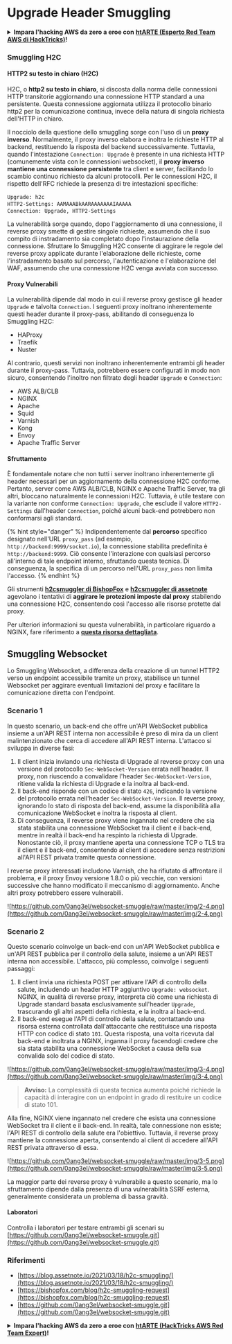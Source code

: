 # Upgrade Header Smuggling

<details>

<summary><strong>Impara l'hacking AWS da zero a eroe con</strong> <a href="https://training.hacktricks.xyz/courses/arte"><strong>htARTE (Esperto Red Team AWS di HackTricks)</strong></a><strong>!</strong></summary>

Altri modi per supportare HackTricks:

* Se vuoi vedere la tua **azienda pubblicizzata su HackTricks** o **scaricare HackTricks in PDF** Controlla i [**PIANI DI ABBONAMENTO**](https://github.com/sponsors/carlospolop)!
* Ottieni il [**merchandising ufficiale di PEASS & HackTricks**](https://peass.creator-spring.com)
* Scopri [**La Famiglia PEASS**](https://opensea.io/collection/the-peass-family), la nostra collezione di [**NFT esclusivi**](https://opensea.io/collection/the-peass-family)
* **Unisciti al** 💬 [**gruppo Discord**](https://discord.gg/hRep4RUj7f) o al [**gruppo telegram**](https://t.me/peass) o **seguici** su **Twitter** 🐦 [**@carlospolopm**](https://twitter.com/hacktricks\_live)**.**
* **Condividi i tuoi trucchi di hacking inviando PR a** [**HackTricks**](https://github.com/carlospolop/hacktricks) e [**HackTricks Cloud**](https://github.com/carlospolop/hacktricks-cloud) repos di github.

</details>

### Smuggling H2C <a href="#http2-over-cleartext-h2c" id="http2-over-cleartext-h2c"></a>

#### HTTP2 su testo in chiaro (H2C) <a href="#http2-over-cleartext-h2c" id="http2-over-cleartext-h2c"></a>

H2C, o **http2 su testo in chiaro**, si discosta dalla norma delle connessioni HTTP transitorie aggiornando una connessione HTTP standard a una persistente. Questa connessione aggiornata utilizza il protocollo binario http2 per la comunicazione continua, invece della natura di singola richiesta dell'HTTP in chiaro.

Il nocciolo della questione dello smuggling sorge con l'uso di un **proxy inverso**. Normalmente, il proxy inverso elabora e inoltra le richieste HTTP al backend, restituendo la risposta del backend successivamente. Tuttavia, quando l'intestazione `Connection: Upgrade` è presente in una richiesta HTTP (comunemente vista con le connessioni websocket), il **proxy inverso mantiene una connessione persistente** tra client e server, facilitando lo scambio continuo richiesto da alcuni protocolli. Per le connessioni H2C, il rispetto dell'RFC richiede la presenza di tre intestazioni specifiche:
```
Upgrade: h2c
HTTP2-Settings: AAMAAABkAARAAAAAAAIAAAAA
Connection: Upgrade, HTTP2-Settings
```
La vulnerabilità sorge quando, dopo l'aggiornamento di una connessione, il reverse proxy smette di gestire singole richieste, assumendo che il suo compito di instradamento sia completato dopo l'instaurazione della connessione. Sfruttare lo Smuggling H2C consente di aggirare le regole del reverse proxy applicate durante l'elaborazione delle richieste, come l'instradamento basato sul percorso, l'autenticazione e l'elaborazione del WAF, assumendo che una connessione H2C venga avviata con successo.

#### Proxy Vulnerabili <a href="#exploitation" id="exploitation"></a>

La vulnerabilità dipende dal modo in cui il reverse proxy gestisce gli header `Upgrade` e talvolta `Connection`. I seguenti proxy inoltrano inherentemente questi header durante il proxy-pass, abilitando di conseguenza lo Smuggling H2C:

* HAProxy
* Traefik
* Nuster

Al contrario, questi servizi non inoltrano inherentemente entrambi gli header durante il proxy-pass. Tuttavia, potrebbero essere configurati in modo non sicuro, consentendo l'inoltro non filtrato degli header `Upgrade` e `Connection`:

* AWS ALB/CLB
* NGINX
* Apache
* Squid
* Varnish
* Kong
* Envoy
* Apache Traffic Server

#### Sfruttamento <a href="#exploitation" id="exploitation"></a>

È fondamentale notare che non tutti i server inoltrano inherentemente gli header necessari per un aggiornamento della connessione H2C conforme. Pertanto, server come AWS ALB/CLB, NGINX e Apache Traffic Server, tra gli altri, bloccano naturalmente le connessioni H2C. Tuttavia, è utile testare con la variante non conforme `Connection: Upgrade`, che esclude il valore `HTTP2-Settings` dall'header `Connection`, poiché alcuni back-end potrebbero non conformarsi agli standard.

{% hint style="danger" %}
Indipendentemente dal **percorso** specifico designato nell'URL `proxy_pass` (ad esempio, `http://backend:9999/socket.io`), la connessione stabilita predefinita è `http://backend:9999`. Ciò consente l'interazione con qualsiasi percorso all'interno di tale endpoint interno, sfruttando questa tecnica. Di conseguenza, la specifica di un percorso nell'URL `proxy_pass` non limita l'accesso.
{% endhint %}

Gli strumenti [**h2csmuggler di BishopFox**](https://github.com/BishopFox/h2csmuggler) e [**h2csmuggler di assetnote**](https://github.com/assetnote/h2csmuggler) agevolano i tentativi di **aggirare le protezioni imposte dal proxy** stabilendo una connessione H2C, consentendo così l'accesso alle risorse protette dal proxy.

Per ulteriori informazioni su questa vulnerabilità, in particolare riguardo a NGINX, fare riferimento a [**questa risorsa dettagliata**](../network-services-pentesting/pentesting-web/nginx.md#proxy\_set\_header-upgrade-and-connection).

## Smuggling Websocket

Lo Smuggling Websocket, a differenza della creazione di un tunnel HTTP2 verso un endpoint accessibile tramite un proxy, stabilisce un tunnel Websocket per aggirare eventuali limitazioni del proxy e facilitare la comunicazione diretta con l'endpoint.

### Scenario 1

In questo scenario, un back-end che offre un'API WebSocket pubblica insieme a un'API REST interna non accessibile è preso di mira da un client malintenzionato che cerca di accedere all'API REST interna. L'attacco si sviluppa in diverse fasi:

1. Il client inizia inviando una richiesta di Upgrade al reverse proxy con una versione del protocollo `Sec-WebSocket-Version` errata nell'header. Il proxy, non riuscendo a convalidare l'header `Sec-WebSocket-Version`, ritiene valida la richiesta di Upgrade e la inoltra al back-end.
2. Il back-end risponde con un codice di stato `426`, indicando la versione del protocollo errata nell'header `Sec-WebSocket-Version`. Il reverse proxy, ignorando lo stato di risposta del back-end, assume la disponibilità alla comunicazione WebSocket e inoltra la risposta al client.
3. Di conseguenza, il reverse proxy viene ingannato nel credere che sia stata stabilita una connessione WebSocket tra il client e il back-end, mentre in realtà il back-end ha respinto la richiesta di Upgrade. Nonostante ciò, il proxy mantiene aperta una connessione TCP o TLS tra il client e il back-end, consentendo al client di accedere senza restrizioni all'API REST privata tramite questa connessione.

I reverse proxy interessati includono Varnish, che ha rifiutato di affrontare il problema, e il proxy Envoy versione 1.8.0 o più vecchie, con versioni successive che hanno modificato il meccanismo di aggiornamento. Anche altri proxy potrebbero essere vulnerabili.

![https://github.com/0ang3el/websocket-smuggle/raw/master/img/2-4.png](https://github.com/0ang3el/websocket-smuggle/raw/master/img/2-4.png)

### Scenario 2

Questo scenario coinvolge un back-end con un'API WebSocket pubblica e un'API REST pubblica per il controllo della salute, insieme a un'API REST interna non accessibile. L'attacco, più complesso, coinvolge i seguenti passaggi:

1. Il client invia una richiesta POST per attivare l'API di controllo della salute, includendo un header HTTP aggiuntivo `Upgrade: websocket`. NGINX, in qualità di reverse proxy, interpreta ciò come una richiesta di Upgrade standard basata esclusivamente sull'header `Upgrade`, trascurando gli altri aspetti della richiesta, e la inoltra al back-end.
2. Il back-end esegue l'API di controllo della salute, contattando una risorsa esterna controllata dall'attaccante che restituisce una risposta HTTP con codice di stato `101`. Questa risposta, una volta ricevuta dal back-end e inoltrata a NGINX, inganna il proxy facendogli credere che sia stata stabilita una connessione WebSocket a causa della sua convalida solo del codice di stato.

![https://github.com/0ang3el/websocket-smuggle/raw/master/img/3-4.png](https://github.com/0ang3el/websocket-smuggle/raw/master/img/3-4.png)

> **Avviso:** La complessità di questa tecnica aumenta poiché richiede la capacità di interagire con un endpoint in grado di restituire un codice di stato 101.

Alla fine, NGINX viene ingannato nel credere che esista una connessione WebSocket tra il client e il back-end. In realtà, tale connessione non esiste; l'API REST di controllo della salute era l'obiettivo. Tuttavia, il reverse proxy mantiene la connessione aperta, consentendo al client di accedere all'API REST privata attraverso di essa.

![https://github.com/0ang3el/websocket-smuggle/raw/master/img/3-5.png](https://github.com/0ang3el/websocket-smuggle/raw/master/img/3-5.png)

La maggior parte dei reverse proxy è vulnerabile a questo scenario, ma lo sfruttamento dipende dalla presenza di una vulnerabilità SSRF esterna, generalmente considerata un problema di bassa gravità.

#### Laboratori

Controlla i laboratori per testare entrambi gli scenari su [https://github.com/0ang3el/websocket-smuggle.git](https://github.com/0ang3el/websocket-smuggle.git)

### Riferimenti

* [https://blog.assetnote.io/2021/03/18/h2c-smuggling/](https://blog.assetnote.io/2021/03/18/h2c-smuggling/)
* [https://bishopfox.com/blog/h2c-smuggling-request](https://bishopfox.com/blog/h2c-smuggling-request)
* [https://github.com/0ang3el/websocket-smuggle.git](https://github.com/0ang3el/websocket-smuggle.git)

<details>

<summary><strong>Impara l'hacking AWS da zero a eroe con</strong> <a href="https://training.hacktricks.xyz/courses/arte"><strong>htARTE (HackTricks AWS Red Team Expert)</strong></a><strong>!</strong></summary>

Altri modi per supportare HackTricks:

* Se desideri vedere la tua **azienda pubblicizzata in HackTricks** o **scaricare HackTricks in PDF** Controlla i [**PIANI DI ABBONAMENTO**](https://github.com/sponsors/carlospolop)!
* Ottieni il [**merchandising ufficiale PEASS & HackTricks**](https://peass.creator-spring.com)
* Scopri [**The PEASS Family**](https://opensea.io/collection/the-peass-family), la nostra collezione di esclusivi [**NFT**](https://opensea.io/collection/the-peass-family)
* **Unisciti al** 💬 [**gruppo Discord**](https://discord.gg/hRep4RUj7f) o al [**gruppo telegram**](https://t.me/peass) o **seguici** su **Twitter** 🐦 [**@carlospolopm**](https://twitter.com/hacktricks\_live)**.**
* **Condividi i tuoi trucchi di hacking inviando PR ai** [**HackTricks**](https://github.com/carlospolop/hacktricks) e [**HackTricks Cloud**](https://github.com/carlospolop/hacktricks-cloud) github repos.

</details>
